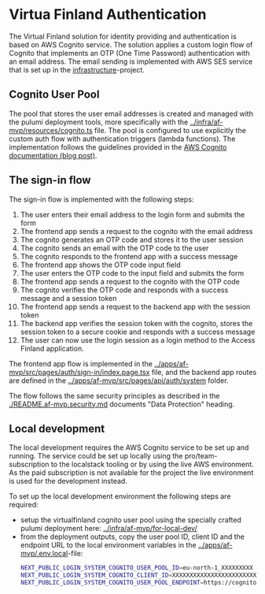 # Virtua Finland Authentication

The Virtual Finland solution for identity providing and authentication is based on AWS Cognito service. The solution applies a custom login flow of Cognito that implements an OTP (One Time Password) authentication with an email address. The email sending is implemented with AWS SES service that is set up in the [infrastructure](https://github.com/Virtual-Finland-Development/infrastructure)-project.

## Cognito User Pool

The pool that stores the user email addresses is created and managed with the pulumi deployment tools, more specifically with the [../infra/af-mvp/resources/cognito.ts](../infra/af-mvp/resources/cognito.ts) file. The pool is configured to use explicitly the custom auth flow with authentication triggers (lambda functions). The implementation follows the guidelines provided in the [AWS Cognito documentation (blog post)](https://aws.amazon.com/blogs/mobile/implementing-passwordless-email-authentication-with-amazon-cognito/).

## The sign-in flow

The sign-in flow is implemented with the following steps:

1. The user enters their email address to the login form and submits the form
2. The frontend app sends a request to the cognito with the email address
3. The cognito generates an OTP code and stores it to the user session
4. The cognito sends an email with the OTP code to the user
5. The cognito responds to the frontend app with a success message
6. The frontend app shows the OTP code input field
7. The user enters the OTP code to the input field and submits the form
8. The frontend app sends a request to the cognito with the OTP code
9. The cognito verifies the OTP code and responds with a success message and a session token
10. The frontend app sends a request to the backend app with the session token
11. The backend app verifies the session token with the cognito, stores the session token to a secure cookie and responds with a success message
12. The user can now use the login session as a login method to the Access Finland application.

The frontend app flow is implemented in the [../apps/af-mvp/src/pages/auth/sign-in/index.page.tsx](../apps/af-mvp/src/pages/auth/sign-in/index.page.tsx) file, and the backend app routes are defined in the [../apps/af-mvp/src/pages/api/auth/system](../apps/af-mvp/src/pages/api/auth/system) folder.

The flow follows the same security principles as described in the [./README.af-mvp.security.md](./README.af-mvp.security.md) documents "Data Protection" heading.

## Local development

The local development requires the AWS Cognito service to be set up and running. The service could be set up locally using the pro/team-subscription to the localstack tooling or by using the live AWS environment. As the paid subscription is not available for the project the live environment is used for the development instead.

To set up the local development environment the following steps are required:

- setup the virtualfinland cognito user pool using the specially crafted pulumi deployment here: [../infra/af-mvp/for-local-dev/](../infra/af-mvp/for-local-dev/)
- from the deployment outputs, copy the user pool ID, client ID and the endpoint URL to the local environment variables in the [../apps/af-mvp/.env.local](../apps/af-mvp/.env.local)-file:
  ```bash
  NEXT_PUBLIC_LOGIN_SYSTEM_COGNITO_USER_POOL_ID=eu-north-1_XXXXXXXXX
  NEXT_PUBLIC_LOGIN_SYSTEM_COGNITO_CLIENT_ID=XXXXXXXXXXXXXXXXXXXXXXXXX
  NEXT_PUBLIC_LOGIN_SYSTEM_COGNITO_USER_POOL_ENDPOINT=https://cognito-idp.eu-north-1.amazonaws.com/eu-north-1_XXXXXXXXX
  ```